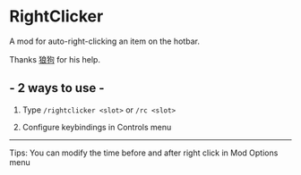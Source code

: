 # RightClicker

A mod for auto-right-clicking an item on the hotbar.

Thanks [狼狗](https://space.bilibili.com/1461000070) for his help.

## - 2 ways to use -

1. Type `/rightclicker <slot>` or `/rc <slot>`

2. Configure keybindings in Controls menu

---

Tips: You can modify the time before and after right click in Mod Options menu
